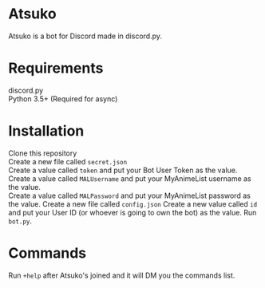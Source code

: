 # Atsuko  
Atsuko is a bot for Discord made in discord.py.  
  
# Requirements  
discord.py  
Python 3.5+ (Required for async)  
  
# Installation  
Clone this repository  
Create a new file called `secret.json`  
Create a value called `token` and put your Bot User Token as the value.  
Create a value called `MALUsername` and put your MyAnimeList username as the value.  
Create a value called `MALPassword` and put your MyAnimeList password as the value.
Create a new file called `config.json`
Create a new value called `id` and put your User ID (or whoever is going to own the bot) as the value.
Run `bot.py`.

# Commands  
Run `+help` after Atsuko's joined and it will DM you the commands list.
